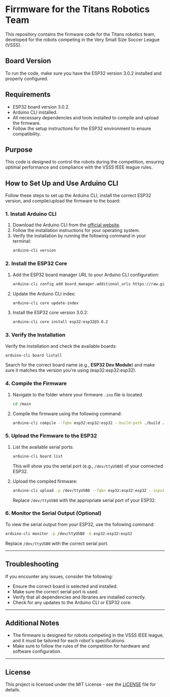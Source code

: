# Firrmware for the Titans Robotics Team

This repository contains the firmware code for the Titans robotics team, developed for the robots competing in the Very Small Size Soccer League (VSSS).

## Board Version

To run the code, make sure you have the ESP32 version 3.0.2 installed and properly configured.

## Requirements

- ESP32 board version 3.0.2.
- Arduino CLI installed.
- All necessary dependencies and tools installed to compile and upload the firmware.
- Follow the setup instructions for the ESP32 environment to ensure compatibility.

## Purpose

This code is designed to control the robots during the competition, ensuring optimal performance and compliance with the VSSS IEEE league rules.

## How to Set Up and Use Arduino CLI

Follow these steps to set up the Arduino CLI, install the correct ESP32 version, and compile/upload the firmware to the board:

### 1. Install Arduino CLI

1. Download the Arduino CLI from the [official website](https://arduino.github.io/arduino-cli/installation/).
2. Follow the installation instructions for your operating system.
3. Verify the installation by running the following command in your terminal:
   ```bash
   arduino-cli version
   ```

### 2. Install the ESP32 Core

1. Add the ESP32 board manager URL to your Arduino CLI configuration:
   ```bash
   arduino-cli config add board_manager.additional_urls https://raw.githubusercontent.com/espressif/arduino-esp32/gh-pages/package_esp32_index.json
   ```

2. Update the Arduino CLI index:
   ```bash
   arduino-cli core update-index
   ```

3. Install the ESP32 core version 3.0.2:
   ```bash
   arduino-cli core install esp32:esp32@3.0.2
   ```

### 3. Verify the Installation

Verify the installation and check the available boards:
```bash
arduino-cli board listall
```

Search for the correct board name (e.g., **ESP32 Dev Module**) and make sure it matches the version you're using (esp32:esp32:esp32).

### 4. Compile the Firmware

1. Navigate to the folder where your firmware `.ino` file is located.
    ```bash
    cd /main
    ```

2. Compile the firmware using the following command:
   ```bash
   arduino-cli compile --fqbn esp32:esp32:esp32 --build-path ./build ./main.ino
   ```

### 5. Upload the Firmware to the ESP32

1. List the available serial ports:
   ```bash
   arduino-cli board list
   ```

   This will show you the serial port (e.g., `/dev/ttyUSB0`) of your connected ESP32.

2. Upload the compiled firmware:
   ```bash
   arduino-cli upload -p /dev/ttyUSB0 --fqbn esp32:esp32:esp32 --input-dir ./build
   ```

   Replace `/dev/ttyUSB0` with the appropriate serial port of your ESP32.

### 6. Monitor the Serial Output (Optional)

To view the serial output from your ESP32, use the following command:
```bash
arduino-cli monitor -p /dev/ttyUSB0 -b esp32:esp32:esp32
```

Replace `/dev/ttyUSB0` with the correct serial port.

---

## Troubleshooting

If you encounter any issues, consider the following:

- Ensure the correct board is selected and installed.
- Make sure the correct serial port is used.
- Verify that all dependencies and libraries are installed correctly.
- Check for any updates to the Arduino CLI or ESP32 core.

---

## Additional Notes

- The firmware is designed for robots competing in the VSSS IEEE league, and it must be tailored for each robot's specifications.
- Make sure to follow the rules of the competition for hardware and software configuration.

---

## License

This project is licensed under the MIT License - see the [LICENSE](LICENSE) file for details.
